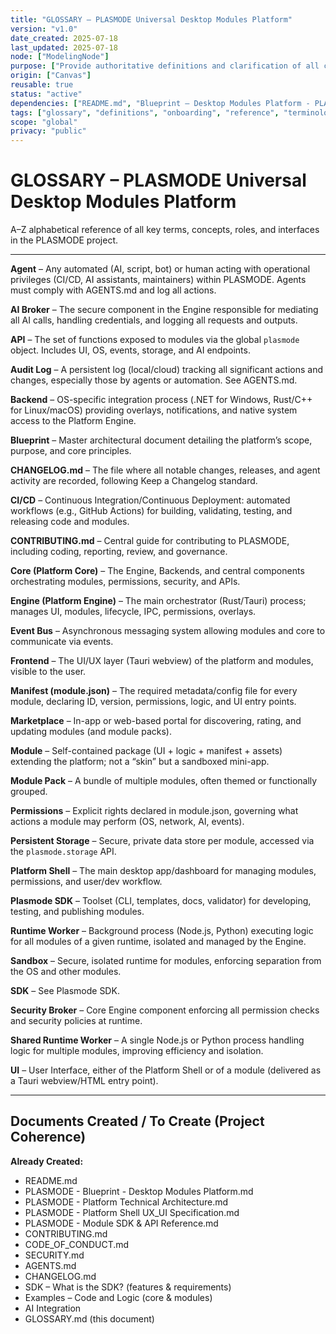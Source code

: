 ```yaml
---
title: "GLOSSARY – PLASMODE Universal Desktop Modules Platform"
version: "v1.0"
date_created: 2025-07-18
last_updated: 2025-07-18
node: ["ModelingNode"]
purpose: ["Provide authoritative definitions and clarification of all core concepts, terms, roles, and objects in PLASMODE. Reference for all documentation, onboarding, and dev workflow."]
origin: ["Canvas"]
reusable: true
status: "active"
dependencies: ["README.md", "Blueprint – Desktop Modules Platform - PLASMODE.md", "PLASMODE - Platform Technical Architecture.md", "PLASMODE - Module SDK & API Reference.md"]
tags: ["glossary", "definitions", "onboarding", "reference", "terminology", "compliance"]
scope: "global"
privacy: "public"
---
```


# GLOSSARY – PLASMODE Universal Desktop Modules Platform

A–Z alphabetical reference of all key terms, concepts, roles, and interfaces in the PLASMODE project.

---

**Agent** – Any automated (AI, script, bot) or human acting with operational privileges (CI/CD, AI assistants, maintainers) within PLASMODE. Agents must comply with AGENTS.md and log all actions.

**AI Broker** – The secure component in the Engine responsible for mediating all AI calls, handling credentials, and logging all requests and outputs.

**API** – The set of functions exposed to modules via the global `plasmode` object. Includes UI, OS, events, storage, and AI endpoints.

**Audit Log** – A persistent log (local/cloud) tracking all significant actions and changes, especially those by agents or automation. See AGENTS.md.

**Backend** – OS-specific integration process (.NET for Windows, Rust/C++ for Linux/macOS) providing overlays, notifications, and native system access to the Platform Engine.

**Blueprint** – Master architectural document detailing the platform’s scope, purpose, and core principles.

**CHANGELOG.md** – The file where all notable changes, releases, and agent activity are recorded, following Keep a Changelog standard.

**CI/CD** – Continuous Integration/Continuous Deployment: automated workflows (e.g., GitHub Actions) for building, validating, testing, and releasing code and modules.

**CONTRIBUTING.md** – Central guide for contributing to PLASMODE, including coding, reporting, review, and governance.

**Core (Platform Core)** – The Engine, Backends, and central components orchestrating modules, permissions, security, and APIs.

**Engine (Platform Engine)** – The main orchestrator (Rust/Tauri) process; manages UI, modules, lifecycle, IPC, permissions, overlays.

**Event Bus** – Asynchronous messaging system allowing modules and core to communicate via events.

**Frontend** – The UI/UX layer (Tauri webview) of the platform and modules, visible to the user.

**Manifest (module.json)** – The required metadata/config file for every module, declaring ID, version, permissions, logic, and UI entry points.

**Marketplace** – In-app or web-based portal for discovering, rating, and updating modules (and module packs).

**Module** – Self-contained package (UI + logic + manifest + assets) extending the platform; not a “skin” but a sandboxed mini-app.

**Module Pack** – A bundle of multiple modules, often themed or functionally grouped.

**Permissions** – Explicit rights declared in module.json, governing what actions a module may perform (OS, network, AI, events).

**Persistent Storage** – Secure, private data store per module, accessed via the `plasmode.storage` API.

**Platform Shell** – The main desktop app/dashboard for managing modules, permissions, and user/dev workflow.

**Plasmode SDK** – Toolset (CLI, templates, docs, validator) for developing, testing, and publishing modules.

**Runtime Worker** – Background process (Node.js, Python) executing logic for all modules of a given runtime, isolated and managed by the Engine.

**Sandbox** – Secure, isolated runtime for modules, enforcing separation from the OS and other modules.

**SDK** – See Plasmode SDK.

**Security Broker** – Core Engine component enforcing all permission checks and security policies at runtime.

**Shared Runtime Worker** – A single Node.js or Python process handling logic for multiple modules, improving efficiency and isolation.

**UI** – User Interface, either of the Platform Shell or of a module (delivered as a Tauri webview/HTML entry point).

---

## Documents Created / To Create (Project Coherence)
**Already Created:**
- README.md
- PLASMODE - Blueprint - Desktop Modules Platform.md
- PLASMODE - Platform Technical Architecture.md
- PLASMODE - Platform Shell UX_UI Specification.md
- PLASMODE - Module SDK & API Reference.md
- CONTRIBUTING.md
- CODE_OF_CONDUCT.md
- SECURITY.md
- AGENTS.md
- CHANGELOG.md
- SDK – What is the SDK? (features & requirements)
- Examples – Code and Logic (core & modules)
- AI Integration
- GLOSSARY.md (this document)


